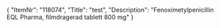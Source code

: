 {
  "ItemNr": "118074",
  "Title": "test",
  "Description": "Fenoximetylpenicillin EQL Pharma, filmdragerad tablett 800 mg"
}